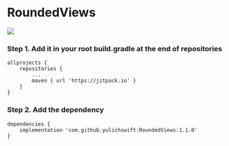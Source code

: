 # RoundedViews

[![](https://jitpack.io/v/yulichswift/RoundedViews.svg)](https://jitpack.io/#yulichswift/RoundedViews)

### Step 1. Add it in your root build.gradle at the end of repositories
```
allprojects {
    repositories {
        ...
        maven { url 'https://jitpack.io' }
    }
}
```
 
### Step 2. Add the dependency
```
dependencies {
    implementation 'com.github.yulichswift:RoundedViews:1.1.0'
}
```